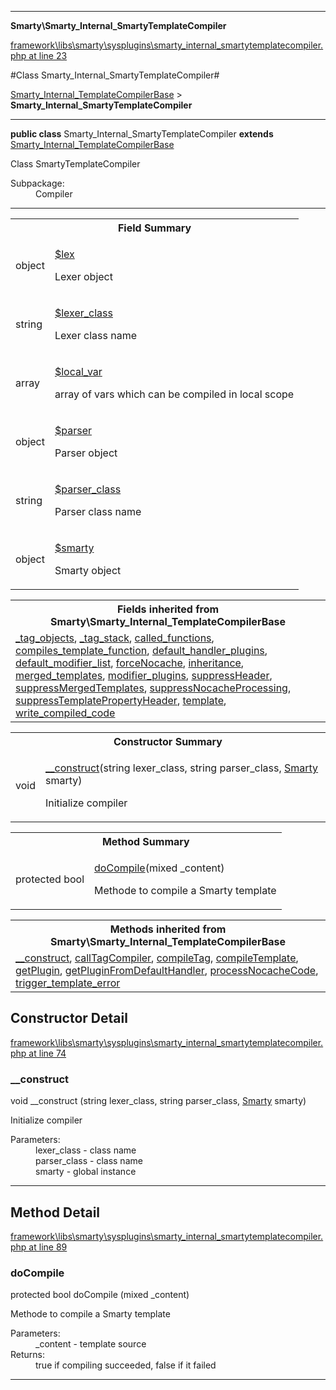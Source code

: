 

- - -

**Smarty\Smarty_Internal_SmartyTemplateCompiler**


<a href="https://github.com/JeyDotC/Hirudo/blob/master/framework/libs/smarty/sysplugins/smarty_internal_smartytemplatecompiler.php#L23" target='_blank'>framework\libs\smarty\sysplugins\smarty_internal_smartytemplatecompiler.php at line 23</a>

#Class Smarty_Internal_SmartyTemplateCompiler#

<a href="https://github.com/JeyDotC/Hirudo-docs/blob/master/Smarty/Smarty_Internal_TemplateCompilerBase.md">Smarty_Internal_TemplateCompilerBase</a>
 &gt; **Smarty_Internal_SmartyTemplateCompiler**




- - -

<p><strong>public  class</strong> <span>Smarty_Internal_SmartyTemplateCompiler</span>
<strong>extends</strong> <a href="https://github.com/JeyDotC/Hirudo-docs/blob/master/Smarty/Smarty_Internal_TemplateCompilerBase.md">Smarty_Internal_TemplateCompilerBase</a>

</p>

<div class="comment" id="overview_description"><p>Class SmartyTemplateCompiler</p></div>

<dl>
<dt>Subpackage:</dt>
<dd>Compiler</dd>
</dl>


<hr />



<table id="summary_field">
<tr><th colspan="2">Field Summary</th></tr>
<tr>
<td><span class='k'></span> <span class='nx'>object</span></td>
<td class="description"><p class="name" ><a href="#lex"> $lex</a>
                                </p><p class="description">Lexer object</p></td>
</tr>
<tr>
<td><span class='k'></span> <span class='nx'>string</span></td>
<td class="description"><p class="name" ><a href="#lexer_class"> $lexer_class</a>
                                </p><p class="description">Lexer class name</p></td>
</tr>
<tr>
<td><span class='k'></span> <span class='nx'>array</span></td>
<td class="description"><p class="name" ><a href="#local_var"> $local_var</a>
                                </p><p class="description">array of vars which can be compiled in local scope</p></td>
</tr>
<tr>
<td><span class='k'></span> <span class='nx'>object</span></td>
<td class="description"><p class="name" ><a href="#parser"> $parser</a>
                                </p><p class="description">Parser object</p></td>
</tr>
<tr>
<td><span class='k'></span> <span class='nx'>string</span></td>
<td class="description"><p class="name" ><a href="#parser_class"> $parser_class</a>
                                </p><p class="description">Parser class name</p></td>
</tr>
<tr>
<td><span class='k'></span> <span class='nx'>object</span></td>
<td class="description"><p class="name" ><a href="#smarty"> $smarty</a>
                                </p><p class="description">Smarty object</p></td>
</tr>
</table>

<table class="inherit">
<tr><th colspan="2">Fields inherited from Smarty\Smarty_Internal_TemplateCompilerBase</th></tr>
<tr><td><a href="https://github.com/JeyDotC/Hirudo-docs/blob/master/Smarty/Smarty_Internal_TemplateCompilerBase.md#_tag_objects">_tag_objects</a>, <a href="https://github.com/JeyDotC/Hirudo-docs/blob/master/Smarty/Smarty_Internal_TemplateCompilerBase.md#_tag_stack">_tag_stack</a>, <a href="https://github.com/JeyDotC/Hirudo-docs/blob/master/Smarty/Smarty_Internal_TemplateCompilerBase.md#called_functions">called_functions</a>, <a href="https://github.com/JeyDotC/Hirudo-docs/blob/master/Smarty/Smarty_Internal_TemplateCompilerBase.md#compiles_template_function">compiles_template_function</a>, <a href="https://github.com/JeyDotC/Hirudo-docs/blob/master/Smarty/Smarty_Internal_TemplateCompilerBase.md#default_handler_plugins">default_handler_plugins</a>, <a href="https://github.com/JeyDotC/Hirudo-docs/blob/master/Smarty/Smarty_Internal_TemplateCompilerBase.md#default_modifier_list">default_modifier_list</a>, <a href="https://github.com/JeyDotC/Hirudo-docs/blob/master/Smarty/Smarty_Internal_TemplateCompilerBase.md#forceNocache">forceNocache</a>, <a href="https://github.com/JeyDotC/Hirudo-docs/blob/master/Smarty/Smarty_Internal_TemplateCompilerBase.md#inheritance">inheritance</a>, <a href="https://github.com/JeyDotC/Hirudo-docs/blob/master/Smarty/Smarty_Internal_TemplateCompilerBase.md#merged_templates">merged_templates</a>, <a href="https://github.com/JeyDotC/Hirudo-docs/blob/master/Smarty/Smarty_Internal_TemplateCompilerBase.md#modifier_plugins">modifier_plugins</a>, <a href="https://github.com/JeyDotC/Hirudo-docs/blob/master/Smarty/Smarty_Internal_TemplateCompilerBase.md#suppressHeader">suppressHeader</a>, <a href="https://github.com/JeyDotC/Hirudo-docs/blob/master/Smarty/Smarty_Internal_TemplateCompilerBase.md#suppressMergedTemplates">suppressMergedTemplates</a>, <a href="https://github.com/JeyDotC/Hirudo-docs/blob/master/Smarty/Smarty_Internal_TemplateCompilerBase.md#suppressNocacheProcessing">suppressNocacheProcessing</a>, <a href="https://github.com/JeyDotC/Hirudo-docs/blob/master/Smarty/Smarty_Internal_TemplateCompilerBase.md#suppressTemplatePropertyHeader">suppressTemplatePropertyHeader</a>, <a href="https://github.com/JeyDotC/Hirudo-docs/blob/master/Smarty/Smarty_Internal_TemplateCompilerBase.md#template">template</a>, <a href="https://github.com/JeyDotC/Hirudo-docs/blob/master/Smarty/Smarty_Internal_TemplateCompilerBase.md#write_compiled_code">write_compiled_code</a></td></tr></table>

<table id="summary_constructor">
<tr><th colspan="2">Constructor Summary</th></tr>
<tr>
<td><span class='k'></span> <span class='nx'>void</span></td>
<td class="description"><p class="name"><a href="#__construct">__construct</a>(string lexer_class, string parser_class, <a href="https://github.com/JeyDotC/Hirudo-docs/blob/master/Smarty/Smarty.md">Smarty</a> smarty)</p><p class="description">Initialize compiler</p></td>
</tr>
</table>

<table id="summary_method">
<tr><th colspan="2">Method Summary</th></tr>
<tr>
<td><span class='k'>protected </span> <span class='nx'>bool</span></td>
<td class="description"><p class="name"><a href="#docompile">doCompile</a>(mixed _content)</p><p class="description">Methode to compile a Smarty template</p></td>
</tr>
</table>

<table class="inherit">
<tr><th colspan="2">Methods inherited from Smarty\Smarty_Internal_TemplateCompilerBase</th></tr>
<tr><td><a href="https://github.com/JeyDotC/Hirudo-docs/blob/master/Smarty/Smarty_Internal_TemplateCompilerBase.md#__construct">__construct</a>, <a href="https://github.com/JeyDotC/Hirudo-docs/blob/master/Smarty/Smarty_Internal_TemplateCompilerBase.md#callTagCompiler">callTagCompiler</a>, <a href="https://github.com/JeyDotC/Hirudo-docs/blob/master/Smarty/Smarty_Internal_TemplateCompilerBase.md#compileTag">compileTag</a>, <a href="https://github.com/JeyDotC/Hirudo-docs/blob/master/Smarty/Smarty_Internal_TemplateCompilerBase.md#compileTemplate">compileTemplate</a>, <a href="https://github.com/JeyDotC/Hirudo-docs/blob/master/Smarty/Smarty_Internal_TemplateCompilerBase.md#getPlugin">getPlugin</a>, <a href="https://github.com/JeyDotC/Hirudo-docs/blob/master/Smarty/Smarty_Internal_TemplateCompilerBase.md#getPluginFromDefaultHandler">getPluginFromDefaultHandler</a>, <a href="https://github.com/JeyDotC/Hirudo-docs/blob/master/Smarty/Smarty_Internal_TemplateCompilerBase.md#processNocacheCode">processNocacheCode</a>, <a href="https://github.com/JeyDotC/Hirudo-docs/blob/master/Smarty/Smarty_Internal_TemplateCompilerBase.md#trigger_template_error">trigger_template_error</a></td></tr></table>

<h2 id="detail_method">Constructor Detail</h2>

<a href="https://github.com/JeyDotC/Hirudo/blob/master/framework/libs/smarty/sysplugins/smarty_internal_smartytemplatecompiler.php#L74" target='_blank'>framework\libs\smarty\sysplugins\smarty_internal_smartytemplatecompiler.php at line 74</a>

<h3 id="__construct">__construct</h3>
<span class='k'></span> <span class='nx'>void</span> <span class='nf'>__construct</span> (string lexer_class, string parser_class, <a href="https://github.com/JeyDotC/Hirudo-docs/blob/master/Smarty/Smarty.md">Smarty</a> smarty)

<div class="details">
<p>Initialize compiler</p><dl>
<dt>Parameters:</dt>
<dd>lexer_class - class name</dd>
<dd>parser_class - class name</dd>
<dd>smarty - global instance</dd>
</dl>

</div>

- - -

<h2 id="detail_method">Method Detail</h2>

<a href="https://github.com/JeyDotC/Hirudo/blob/master/framework/libs/smarty/sysplugins/smarty_internal_smartytemplatecompiler.php#L89" target='_blank'>framework\libs\smarty\sysplugins\smarty_internal_smartytemplatecompiler.php at line 89</a>

<h3 id="doCompile()">doCompile</h3>
<span class='k'>protected </span> <span class='nx'>bool</span> <span class='nf'>doCompile</span> (mixed _content)

<div class="details">
<p>Methode to compile a Smarty template</p><dl>
<dt>Parameters:</dt>
<dd>_content - template source</dd>
<dt>Returns:</dt>
<dd>true if compiling succeeded, false if it failed</dd>
</dl>

</div>

- - -

